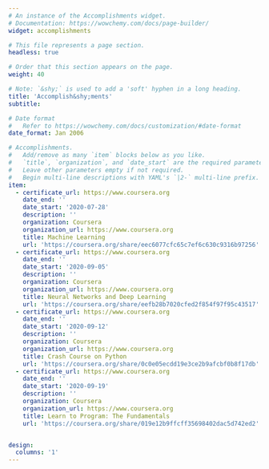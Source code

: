 ```yaml
---
# An instance of the Accomplishments widget.
# Documentation: https://wowchemy.com/docs/page-builder/
widget: accomplishments

# This file represents a page section.
headless: true

# Order that this section appears on the page.
weight: 40

# Note: `&shy;` is used to add a 'soft' hyphen in a long heading.
title: 'Accomplish&shy;ments'
subtitle:

# Date format
#   Refer to https://wowchemy.com/docs/customization/#date-format
date_format: Jan 2006

# Accomplishments.
#   Add/remove as many `item` blocks below as you like.
#   `title`, `organization`, and `date_start` are the required parameters.
#   Leave other parameters empty if not required.
#   Begin multi-line descriptions with YAML's `|2-` multi-line prefix.
item:
  - certificate_url: https://www.coursera.org
    date_end: ''
    date_start: '2020-07-28'
    description: ''
    organization: Coursera
    organization_url: https://www.coursera.org
    title: Machine Learning
    url: 'https://coursera.org/share/eec6077cfc65c7ef6c630c9316b97256'
  - certificate_url: https://www.coursera.org
    date_end: ''
    date_start: '2020-09-05'
    description: ''
    organization: Coursera
    organization_url: https://www.coursera.org
    title: Neural Networks and Deep Learning
    url: 'https://coursera.org/share/eefb28b7020cfed2f854f97f95c43517'
  - certificate_url: https://www.coursera.org
    date_end: ''
    date_start: '2020-09-12'
    description: ''
    organization: Coursera
    organization_url: https://www.coursera.org
    title: Crash Course on Python
    url: 'https://coursera.org/share/0c0e05ecdd19e3ce2b9afcbf0b8f17db'
  - certificate_url: https://www.coursera.org
    date_end: ''
    date_start: '2020-09-19'
    description: ''
    organization: Coursera
    organization_url: https://www.coursera.org
    title: Learn to Program: The Fundamentals
    url: 'https://coursera.org/share/019e12b9ffcff35698402dac5d742ed2'


design:
  columns: '1'
---
```

